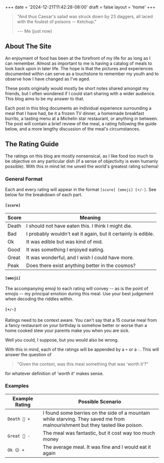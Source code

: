 +++
date = '2024-12-21T11:42:28-08:00'
draft = false
layout = 'home'
+++

> "And thus Caesar's salad was struck down by 23 daggers, all laced with the
> foulest of poisons -- Ketchup."
> 
> --- Me (just now)

## About The Site

An enjoyment of food has been at the forefront of my life for as long as I can
remember. Almost as important to me is having a catalog of meals to look back
upon in later life. The hope is that the pictures and experiences documented
within can serve as a touchstone to remember my youth and to observe how I have
changed as I've aged.

These posts originally would mostly be short notes shared amongst my friends,
but I often wondered if I could start sharing with a wider audience. This blog
aims to be my answer to that.

Each post in this blog documents an individual experience surrounding a meal
that I have had, be it a frozen TV dinner, a homemade breakfast burrito, a
tasting menu at a Michelin star restaurant, or anything in between. The post
will contain a brief review of the meal, a rating following the guide below, and
a more lengthy discussion of the meal's circumstances.

## The Rating Guide

The ratings on this blog are mostly nonsensical, as I like food too much to be
objective on any particular dish (if a sense of objectivity is even humanly
possible). With this in mind let me unveil the world's greatest rating schema!

### General Format

Each and every rating will appear in the format `[score] [emoji] [+/-]`. See
below for the breakdown of each part.

#### `[score]`

| Score | Meaning                                                       |
| ----- | ------------------------------------------------------------- |
| Death | I should not have eaten this. I think I might die.            |
| Bad   | I probably wouldn't eat it again, but it certainly is edible. |
| Ok    | It was edible but was kind of mid.                            |
| Good  | It was something I enjoyed eating.                            |
| Great | It was wonderful, and I wish I could have more.               |
| Peak  | Does there exist anything better in the cosmos?               |

#### `[emoji]`

The accompanying emoji to each rating will convey -- as is the point of emojis
-- my principal emotion during this meal. Use your best judgement when decoding
the riddles within.

#### `[+/-]`

Ratings need to be context aware. You can't say that a 15 course meal from a
fancy restaurant on your birthday is somehow better or worse than a home cooked
stew your parents make you when you are sick.

Well you could, I suppose, but you would also be wrong.

With this in mind, each of the ratings will be appended by a `+` or a `-`. This
will answer the question of

> "Given the context, was this meal something that was 'worth it'?"

for whatever definition of *'worth it'* makes sense.

### Examples

| <div style="width:100px">Example Rating</div> | Possible Scenario                                                                                                             |
| --------------------------------------------- | ----------------------------------------------------------------------------------------------------------------------------- |
| `Death 🙏 +`                                   | I found some berries on the side of a mountain while starving. They saved me from malnourishment but they tasted like poison. |
| `Great 💸 -`                                   | The meal was fantastic, but it cost way too much money                                                                        |
| `Ok 😑 +`                                      | The average meal. It was fine and I would eat it again                                                                        |